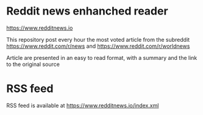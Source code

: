 # Reddit news enhanched reader

https://www.redditnews.io

This repository post every hour the most voted article from the subreddit https://www.reddit.com/r/news and https://www.reddit.com/r/worldnews

Article are presented in an easy to read format, with a summary and the link to the original source

# RSS feed

RSS feed is available at https://www.redditnews.io/index.xml

